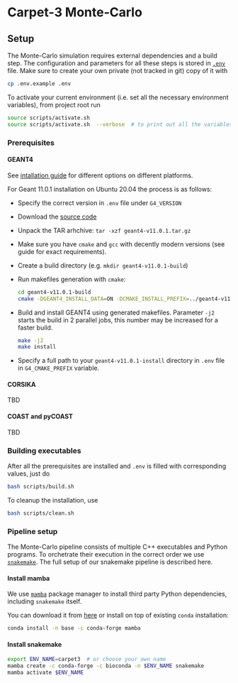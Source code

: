 # Carpet-3 Monte-Carlo

## Setup

The Monte-Carlo simulation requires external dependencies and a build step.
The configuration and parameters for all these steps is stored in [`.env`](https://www.dotenv.org/) file.
Make sure to create your own private (not tracked in git) copy of it with

```bash
cp .env.example .env
```

To activate your current environment (i.e. set all the necessary environment variables), from project root run

```bash
source scripts/activate.sh
source scripts/activate.sh  --verbose  # to print out all the variables
```

### Prerequisites

#### GEANT4

See [intallation guide](https://indico.cern.ch/event/679723/contributions/2792554/attachments/1559217/2453759/Geant4InstallationGuide.pdf)
for different options on different platforms.

For Geant 11.0.1 installation on Ubuntu 20.04 the process is as follows:
- Specify the correct version in `.env` file under `G4_VERSION`
- Download the [source code](http://cern.ch/geant4-data/releases/geant4-v11.0.1.tar.gz)
- Unpack the TAR arhchive: `tar -xzf geant4-v11.0.1.tar.gz`
- Make sure you have `cmake` and `gcc` with decently modern versions (see guide for exact requirements).
- Create a build directory (e.g. `mkdir geant4-v11.0.1-build`)
- Run makefiles generation with `cmake`:

  ```bash
  cd geant4-v11.0.1-build
  cmake -DGEANT4_INSTALL_DATA=ON -DCMAKE_INSTALL_PREFIX=../geant4-v11.0.1-install ../geant4-v11.0.1
  ```

- Build and install GEANT4 using generated makefiles. Parameter `-j2` starts the build in 2 parallel jobs,
  this number may be increased for a faster build.
  
  ```bash
  make -j2
  make install
  ```

- Specify a full path to your `geant4-v11.0.1-install` directory in `.env` file in `G4_CMAKE_PREFIX` variable.


#### CORSIKA

TBD


#### COAST and pyCOAST

TBD


### Building executables

After all the prerequisites are installed and `.env` is filled with corresponding values, just do

```bash
bash scripts/build.sh
```

To cleanup the installation, use

```bash
bash scripts/clean.sh
```

### Pipeline setup

The Monte-Carlo pipeline consists of multiple C++ executables and Python programs. To orchetrate their execution in
the correct order we use [`snakemake`](https://snakemake.readthedocs.io/en/stable/index.html). The full setup of our snakemake pipeline is described here.

#### Install mamba

We use [`mamba`](https://github.com/mamba-org/mamba) package manager to install third party Python dependencies, including `snakemake` itself.

You can download it from [here](https://github.com/conda-forge/miniforge#mambaforge) or install on top of existing `conda` installation:

```bash
conda install -n base -c conda-forge mamba
```

#### Install snakemake

```bash
export ENV_NAME=carpet3  # or choose your own name
mamba create -c conda-forge -c bioconda -n $ENV_NAME snakemake
mamba activate $ENV_NAME
```


